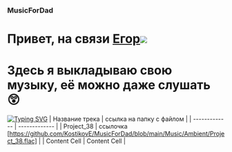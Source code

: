 ### MusicForDad
# Привет, на связи [Егор](https://github.com/KostikovE)![](https://github.com/blackcater/blackcater/raw/main/images/Hi.gif) 
# Здесь я выкладываю свою музыку, её можно даже слушать 😲


[![Typing SVG](https://readme-typing-svg.herokuapp.com?color=%2336BCF7&lines=Сейчас+я+пишу+эмбиент)](https://git.io/typing-svg)
| Название трека  | ссылка на папку с файлом |
| ------------- | ------------- |
| Project_38  | ссылочка [https://github.com/KostikovE/MusicForDad/blob/main/Music/Ambient/Project_38.flac]  |
| Content Cell  | Content Cell  |
